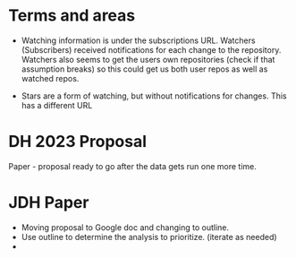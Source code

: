 # Terms and areas

- Watching information is under the subscriptions URL. Watchers (Subscribers) received notifications for each change to the repository. Watchers also seems to get the users own repositories (check if that assumption breaks) so this could get us both user repos as well as watched repos.

- Stars are a form of watching, but without notifications for changes. This has a different URL



# DH 2023 Proposal

Paper - proposal ready to go after the data gets run one more time.

# JDH Paper

- Moving proposal to Google doc and changing to outline.
- Use outline to determine the analysis to prioritize.
(iterate as needed)
- 
